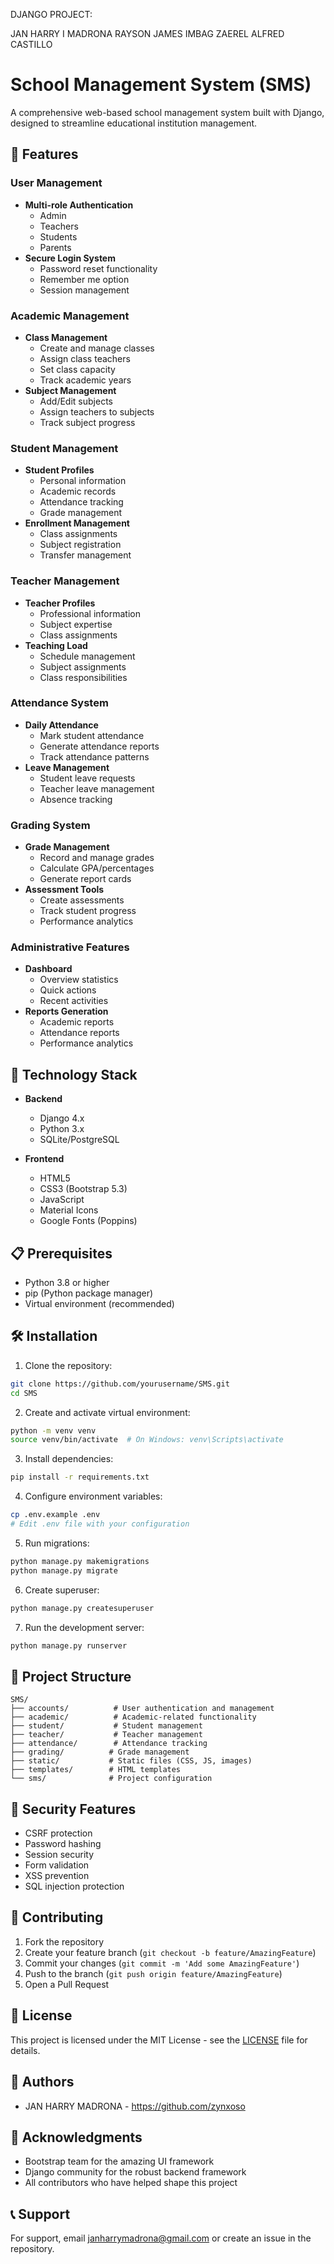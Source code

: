 DJANGO PROJECT:

JAN HARRY I MADRONA
RAYSON JAMES IMBAG
ZAEREL ALFRED CASTILLO

# School Management System (SMS)

A comprehensive web-based school management system built with Django, designed to streamline educational institution management.

## 🎯 Features

### User Management
- **Multi-role Authentication**
  - Admin
  - Teachers
  - Students
  - Parents
- **Secure Login System**
  - Password reset functionality
  - Remember me option
  - Session management

### Academic Management
- **Class Management**
  - Create and manage classes
  - Assign class teachers
  - Set class capacity
  - Track academic years
- **Subject Management**
  - Add/Edit subjects
  - Assign teachers to subjects
  - Track subject progress

### Student Management
- **Student Profiles**
  - Personal information
  - Academic records
  - Attendance tracking
  - Grade management
- **Enrollment Management**
  - Class assignments
  - Subject registration
  - Transfer management

### Teacher Management
- **Teacher Profiles**
  - Professional information
  - Subject expertise
  - Class assignments
- **Teaching Load**
  - Schedule management
  - Subject assignments
  - Class responsibilities

### Attendance System
- **Daily Attendance**
  - Mark student attendance
  - Generate attendance reports
  - Track attendance patterns
- **Leave Management**
  - Student leave requests
  - Teacher leave management
  - Absence tracking

### Grading System
- **Grade Management**
  - Record and manage grades
  - Calculate GPA/percentages
  - Generate report cards
- **Assessment Tools**
  - Create assessments
  - Track student progress
  - Performance analytics

### Administrative Features
- **Dashboard**
  - Overview statistics
  - Quick actions
  - Recent activities
- **Reports Generation**
  - Academic reports
  - Attendance reports
  - Performance analytics

## 🚀 Technology Stack

- **Backend**
  - Django 4.x
  - Python 3.x
  - SQLite/PostgreSQL

- **Frontend**
  - HTML5
  - CSS3 (Bootstrap 5.3)
  - JavaScript
  - Material Icons
  - Google Fonts (Poppins)

## 📋 Prerequisites

- Python 3.8 or higher
- pip (Python package manager)
- Virtual environment (recommended)

## 🛠️ Installation

1. Clone the repository:
```bash
git clone https://github.com/yourusername/SMS.git
cd SMS
```

2. Create and activate virtual environment:
```bash
python -m venv venv
source venv/bin/activate  # On Windows: venv\Scripts\activate
```

3. Install dependencies:
```bash
pip install -r requirements.txt
```

4. Configure environment variables:
```bash
cp .env.example .env
# Edit .env file with your configuration
```

5. Run migrations:
```bash
python manage.py makemigrations
python manage.py migrate
```

6. Create superuser:
```bash
python manage.py createsuperuser
```

7. Run the development server:
```bash
python manage.py runserver
```

## 📁 Project Structure

```
SMS/
├── accounts/          # User authentication and management
├── academic/          # Academic-related functionality
├── student/           # Student management
├── teacher/           # Teacher management
├── attendance/        # Attendance tracking
├── grading/          # Grade management
├── static/           # Static files (CSS, JS, images)
├── templates/        # HTML templates
└── sms/              # Project configuration
```

## 🔐 Security Features

- CSRF protection
- Password hashing
- Session security
- Form validation
- XSS prevention
- SQL injection protection

## 🤝 Contributing

1. Fork the repository
2. Create your feature branch (`git checkout -b feature/AmazingFeature`)
3. Commit your changes (`git commit -m 'Add some AmazingFeature'`)
4. Push to the branch (`git push origin feature/AmazingFeature`)
5. Open a Pull Request

## 📝 License

This project is licensed under the MIT License - see the [LICENSE](LICENSE) file for details.

## 👥 Authors

- JAN HARRY MADRONA - https://github.com/zynxoso

## 🙏 Acknowledgments

- Bootstrap team for the amazing UI framework
- Django community for the robust backend framework
- All contributors who have helped shape this project

## 📞 Support

For support, email janharrymadrona@gmail.com or create an issue in the repository.
